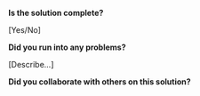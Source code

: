 <!-- 
  CTP STUDENTS
  Use this pull request template to provide assignment submissions.
  If you plan on continuing to work on the code, you can open the 
  pull request as a DRAFT. When done open the pull request.

-->

**Is the solution complete?**

[Yes/No]

**Did you run into any problems?**

[Describe...]

**Did you collaborate with others on this solution?**

<!-- Provide github usernames -->
